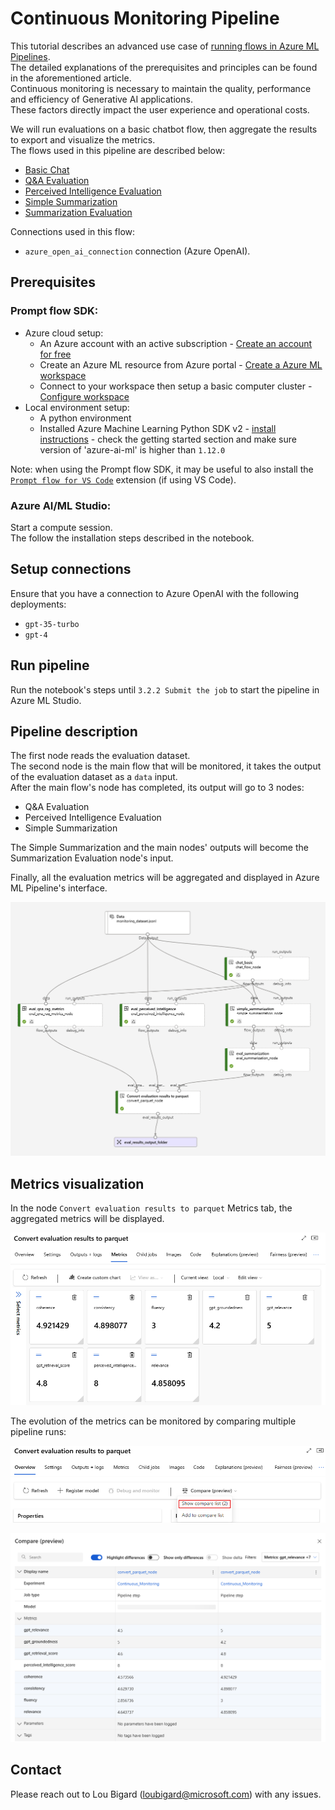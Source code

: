 # Continuous Monitoring Pipeline

This tutorial describes an advanced use case of [running flows in Azure ML Pipelines](../run-flow-with-pipeline/pipeline.ipynb).  
The detailed explanations of the prerequisites and principles can be found in the aforementioned article.  
Continuous monitoring is necessary to maintain the quality, performance and efficiency of Generative AI applications.  
These factors directly impact the user experience and operational costs.  

We will run evaluations on a basic chatbot flow, then aggregate the results to export and visualize the metrics.  
The flows used in this pipeline are described below:
- [Basic Chat](../../../flows/chat/chat-basic/)
- [Q&A Evaluation](../../../flows/evaluation/eval-qna-rag-metrics/)
- [Perceived Intelligence Evaluation](../../../flows/evaluation/eval-perceived-intelligence/)
- [Simple Summarization](../flows/standard/simple-summarization/)
- [Summarization Evaluation](../../../flows/evaluation/eval-summarization/)

Connections used in this flow:
- `azure_open_ai_connection` connection (Azure OpenAI).

## Prerequisites

### Prompt flow SDK:
- Azure cloud setup:
  - An Azure account with an active subscription - [Create an account for free](https://azure.microsoft.com/free/?WT.mc_id=A261C142F)
  - Create an Azure ML resource from Azure portal - [Create a Azure ML workspace](https://ms.portal.azure.com/#view/Microsoft_Azure_Marketplace/MarketplaceOffersBlade/searchQuery/machine%20learning)
  - Connect to your workspace then setup a basic computer cluster - [Configure workspace](https://github.com/microsoft/promptflow/blob/main/examples/configuration.ipynb)
- Local environment setup:
  - A python environment
  - Installed Azure Machine Learning Python SDK v2 - [install instructions](https://github.com/microsoft/promptflow/blob/main/examples/README.md) - check the getting started section and make sure version of 'azure-ai-ml' is higher than `1.12.0`

Note: when using the Prompt flow SDK, it may be useful to also install the [`Prompt flow for VS Code`](https://marketplace.visualstudio.com/items?itemName=prompt-flow.prompt-flow) extension (if using VS Code).

### Azure AI/ML Studio:
Start a compute session.  
The follow the installation steps described in the notebook.

## Setup connections
Ensure that you have a connection to Azure OpenAI with the following deployments:
- `gpt-35-turbo`
- `gpt-4`

## Run pipeline

Run the notebook's steps until `3.2.2 Submit the job` to start the pipeline in Azure ML Studio.

## Pipeline description
The first node reads the evaluation dataset.  
The second node is the main flow that will be monitored, it takes the output of the evaluation dataset as a `data` input.  
After the main flow's node has completed, its output will go to 3 nodes:
- Q&A Evaluation
- Perceived Intelligence Evaluation
- Simple Summarization

The Simple Summarization and the main nodes' outputs will become the Summarization Evaluation node's input.

Finally, all the evaluation metrics will be aggregated and displayed in Azure ML Pipeline's interface.

![continuous_monitoring_pipeline.png](./monitoring/media/continuous_monitoring_pipeline.png)

## Metrics visualization
In the node `Convert evaluation results to parquet` Metrics tab, the aggregated metrics will be displayed.

![metrics_tab.png](./monitoring/media/metrics_tab.png)

The evolution of the metrics can be monitored by comparing multiple pipeline runs:  

![compare_button.png](./monitoring/media/compare_button.png)

![compare_metrics.png](./monitoring/media/compare_metrics.png)
## Contact
Please reach out to Lou Bigard (<loubigard@microsoft.com>) with any issues.